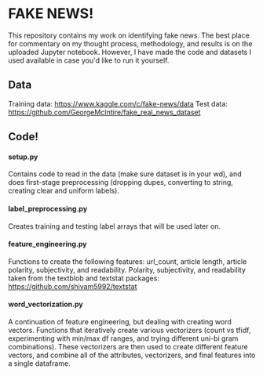 # FAKE NEWS!

This repository contains my work on identifying fake news. The best place for commentary on my thought process, methodology, and results is on the uploaded Jupyter notebook. However, I have made the code and datasets I used available in case you'd like to run it yourself.

## Data 

Training data: https://www.kaggle.com/c/fake-news/data
Test data: https://github.com/GeorgeMcIntire/fake_real_news_dataset

## Code! 

#### setup.py
Contains code to read in the data (make sure dataset is in your wd), and does first-stage preprocessing (dropping dupes, converting to string, creating clear and uniform labels). 

#### label_preprocessing.py
Creates training and testing label arrays that will be used later on.

#### feature_engineering.py
Functions to create the following features: url_count, article length, article polarity, subjectivity, and readability. Polarity, subjectivity, and readability taken from the textblob and textstat packages: https://github.com/shivam5992/textstat

#### word_vectorization.py
A continuation of feature engineering, but dealing with creating word vectors. Functions that iteratively create various vectorizers (count vs tfidf, experimenting with min/max df ranges, and trying different uni-bi gram combinations). These vectorizers are then used to create different feature vectors, and combine all of the attributes, vectorizers, and final features into a single dataframe. 





